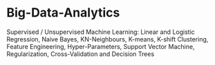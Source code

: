 # Big-Data-Analytics
Supervised / Unsupervised Machine Learning: Linear and Logistic Regression, Naive Bayes, KN-Neighbours, K-means, K-shift Clustering, Feature Engineering, Hyper-Parameters, Support Vector Machine, Regularization, Cross-Validation and Decision Trees
